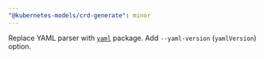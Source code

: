 ```yaml
---
"@kubernetes-models/crd-generate": minor
---
```


Replace YAML parser with [`yaml`](https://github.com/eemeli/yaml) package. Add `--yaml-version` (`yamlVersion`) option.
